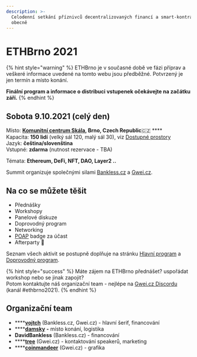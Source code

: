 ```yaml
---
description: >-
  Celodenní setkání příznivců decentralizovaných financí a smart-kontraktů
  obecně
---
```


# ETHBrno 2021

{% hint style="warning" %}
ETHBrno je v současné době ve fázi příprav a veškeré informace uvedené na tomto webu jsou předběžné. Potvrzený je jen termín a místo konání.  
  
**Finální program a informace o distribuci vstupenek očekávejte na začátku září.**
{% endhint %}

## Sobota 9.10.2021 \(celý den\)

Místo: [**Komunitní centrum Skála**](misto-konani.md)**, Brno, Czech Republic**🇨🇿 ****  
Kapacita: **150 lidí** \(velký sál 120, malý sál 30\), viz [Dostupné prostory](misto-konani.md)  
Jazyk: **čeština/slovenština**  
Vstupné: **zdarma** \(nutnost rezervace - TBA\)

Témata: **Ethereum, DeFi, NFT, DAO, Layer2 ..**

Summit organizuje společnými silami [Bankless.cz](https://bankless.cz/) a [Gwei.cz](http://gwei.cz/).

## Na co se můžete těšit

* Přednášky
* Workshopy
* Panelové diskuze
* Doprovodný program
* Networking
* [POAP](https://poap.xyz/) badge za účast
* Afterparty 🎉 

Seznam všech aktivit se postupně doplňuje na stránku [Hlavní program](program/) a [Doprovodný program](doprovodny-program.md).

{% hint style="success" %}
Máte zájem na ETHBrno přednášet? uspořádat workshop nebo se jinak zapojit?  
Potom kontaktujte náš organizační team - nejlépe na [Gwei.cz Discordu](https://chat.gwei.cz) \(kanál \#ethbrno2021\).
{% endhint %}

## Organizační team

* \*\*\*\*[**vojtch**](https://twitter.com/StudenyVojta) \(Bankless.cz, Gwei.cz\) - hlavní šerif, financování
* \*\*\*\*[**damsky**](https://twitter.com/CryptoDamSky) **-** místo konání, logistika
* **DavidBankless** \(Bankless.cz\) - financování
* \*\*\*\*[**tree**](https://twitter.com/treecz) \(Gwei.cz\) - kontaktování speakerů, marketing
* \*\*\*\*[**coinmandeer**](https://twitter.com/keenofcoin) \(Gwei.cz\) - grafika



